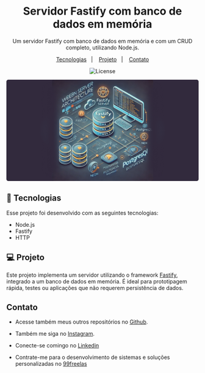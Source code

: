 <h1 align="center"> Servidor Fastify com banco de dados em memória </h1>

<p align="center">
Um servidor Fastify com banco de dados em memória e com um CRUD completo, utilizando Node.js.
</p>

<p align="center">
  <a href="#-tecnologias">Tecnologias</a>&nbsp;&nbsp;&nbsp;|&nbsp;&nbsp;&nbsp;
  <a href="#-projeto">Projeto</a>&nbsp;&nbsp;&nbsp;|&nbsp;&nbsp;&nbsp;
  <a href="#-contato">Contato</a>
</p>

<p align="center">
  <img alt="License" src="https://img.shields.io/static/v1?label=license&message=MIT&color=49AA26&labelColor=000000">
</p>

![preview](./.github/preview.png)
<br>

## 🚀 Tecnologias

Esse projeto foi desenvolvido com as seguintes tecnologias:

- Node.js
- Fastify
- HTTP

## 💻 Projeto

Este projeto implementa um servidor utilizando o framework [Fastify](https://www.fastify.io/), integrado a um banco de dados em memória. É ideal para prototipagem rápida, testes ou aplicações que não requerem persistência de dados.

## Contato

- Acesse também meus outros repositórios no [Github](https://github.com/matheusfdosan?tab=repositories).

- Também me siga no [Instagram](https://instagram.com/matheusfdosan).

- Conecte-se comingo no [Linkedin](https://www.linkedin.com/in/matheusfaus/)

- Contrate-me para o desenvolvimento de sistemas e soluções personalizadas no [99freelas](https://www.99freelas.com.br/user/matheusfdosan)
